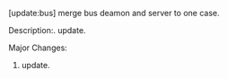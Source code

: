 [update:bus] merge bus deamon and server to one case.

Description:.
update.

Major Changes:
1. update.